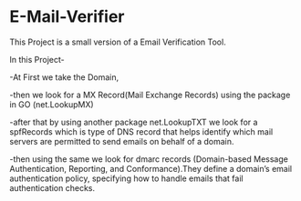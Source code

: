 # E-Mail-Verifier
This Project is a small version of a Email Verification Tool.

In  this Project-

-At First we take the Domain,

-then we look for a MX Record(Mail Exchange Records) using the package in GO (net.LookupMX)

-after that by using another package net.LookupTXT we look for a spfRecords which is type of DNS record that helps identify which mail servers are permitted to send emails on behalf of a domain.

-then using the same we look for dmarc records (Domain-based Message Authentication, Reporting, and Conformance).They define a domain’s email authentication policy, specifying how to handle emails that fail authentication checks.
